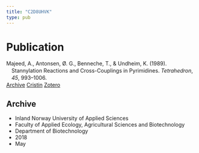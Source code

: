 ```yaml
---
title: "C2D8UHVK"
type: pub
---
```

<h1>Publication</h1>
<article id="csl-bib-container-C2D8UHVK" class="csl-bib-container">
  <div class="csl-bib-body" style="line-height: 1.35; padding-left: 1em; text-indent:-1em;">
  <div class="csl-entry">Majeed, A., Antonsen, &#xD8;. G., Benneche, T., &amp; Undheim, K. (1989). Stannylation Reactions and Cross-Couplings in Pyrimidines. <i>Tetrahedron</i>, <i>45</i>, 993&#x2013;1006.</div>
</div>
  <div class="csl-bib-buttons">
    <a href="#taxonomy-article-C2D8UHVK" class="csl-bib-button">Archive</a>
    <a href="https://app.cristin.no/results/show.jsf?id=1586740" alt="Cristin URL" class="csl-bib-button">Cristin</a>
    <a href="http://zotero.org/groups/5402882/items/C2D8UHVK" alt="Zotero URL" class="csl-bib-button">Zotero</a>
  </div>
  <div id="csl-bib-meta-container-C2D8UHVK"></div>
</article>
<div id="csl-bib-meta-C2D8UHVK" class="csl-bib-meta">
  <article id="taxonomy-article-C2D8UHVK" class="taxonomy-article">
    <h1>Archive</h1>
    <ul>
      <li>Inland Norway University of Applied Sciences</li>
      <li>Faculty of Applied Ecology, Agricultural Sciences and Biotechnology</li>
      <li>Department of Biotechnology</li>
      <li>2018</li>
      <li>May</li>
    </ul>
  </article>
</div>
